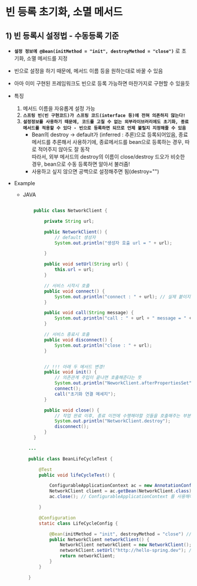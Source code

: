 <link href="../md_config/style.css" rel="stylesheet">

# 빈 등록 초기화, 소멸 메서드

## 1) 빈 등록시 설정법 - 수동등록 기준

- **`설정 정보에 @Bean(initMethod = "init", destroyMethod = "close")`** 로 초기화, 소멸 메서드를 지정
- 빈으로 설정을 하기 때문에, 메서드 이름 등을 원하는대로 바꿀 수 있음
- 아마 이미 구현된 프레임워크도 빈으로 등록 가능하면 마찬가지로 구현할 수 있을듯
- 특징
  1. 메서드 이름을 자유롭게 설정 가능
  2. **`스프링 빈(빈 구현코드)가 스프링 코드(interface 등)에 전혀 의존하지 않는다!`**
  3. **`설정정보를 사용하기 때문에, 코드를 고칠 수 없는 외부라이브러리에도 초기화, 종료 메서드를 적용할 수 있다 - 빈으로 등록하면 되므로 언제 불릴지 지정해줄 수 있음`**
     - Bean의 destroy -> default가 (inferred : 추론)으로 등록되어있음, 종료 메서드를 추론해서 사용하기에, 종료메서드를 bean으로 등록하는 경우, 따로 적어주지 않아도 잘 동작  
       따라서, 외부 메서드의 destroy의 이름이 close/destroy 드오가 비슷한 경우, bean으로 수동 등록하면 알아서 불러줌!
     - 사용하고 싶지 않으면 공백으로 설정해주면 됨(destroy="")
- Example

  - JAVA

    ```JAVA

        public class NetworkClient {

            private String url;

            public NetworkClient() {
                // default 생성자
                System.out.println("생성자 호출 url = " + url);

            }

            public void setUrl(String url) {
                this.url = url;
            }

            // 서비스 시작시 호출
            public void connect() {
                System.out.println("connect : " + url); // 실제 붙이지는 않고 호출만 확인
            }

            public void call(String message) {
                System.out.println("call : " + url + " message = " + message);
            }

            // 서비스 종료시 호출
            public void disconnect() {
                System.out.println("close : " + url);
            }


            // !!! 아래 두 메서드 변경!
            public void init() {
                // 의존관계 주입이 끝나면 호출해준다는 뜻
                System.out.println("NeworkClient.afterPropertiesSet");
                connect();
                call("초기화 연결 메세지");
            }

            public void close() {
                // 작업 완료 이후, 종료 이전에 수행해야할 것들을 호출해주는 부분
                System.out.println("NetworkClient.destroy");
                disconnect();
            }
        }

      ...

      public class BeanLifeCycleTest {

          @Test
          public void lifeCycleTest() {

              ConfigurableApplicationContext ac = new AnnotationConfigApplicationContext(LifeCycleConfig.class);
              NetworkClient client = ac.getBean(NetworkClient.class);
              ac.close(); // ConfigurableApplicationContext 를 사용해야 사용 가능, AnnotationConfigApplicationContext 보다 상위 context

          }

          @Configuration
          static class LifeCycleConfig {

              @Bean(initMethod = "init", destroyMethod = "close") // 이부분에서 등록해주면 됨, param은 받지 않는듯
              public NetworkClient networkClient() {
                  NetworkClient networkClient = new NetworkClient();
                  networkClient.setUrl("http://hello-spring.dev"); // 모종의 이유로, 객체 생성이후 메서드들이 실행되어야 하는 경우가 있음
                  return networkClient;
              }
          }

      }
    ```
